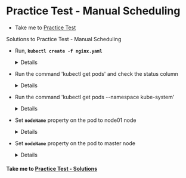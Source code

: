 # Practice Test - Manual Scheduling
  - Take me to [Practice Test](https://kodekloud.com/courses/539883/lectures/9816587)

Solutions to Practice Test - Manual Scheduling

- Run, **`kubectl create -f nginx.yaml`**
  
  <details>

  ```
  $ kubectl create -f nginx.yaml
  ```
  </details>

- Run the command 'kubectl get pods' and check the status column

  <details>

  ```
  $ kubectl get pods
  ```
  </details>

- Run the command 'kubectl get pods --namespace kube-system'

  <details>

  ```
  $ kubectl get pods --namespace kube-system
  ```
  </details>

- Set **`nodeName`** property on the pod to node01 node

  <details>

  ```
  $ vi nginx.yaml
  ```
  
  ```
  root@controlplane:~# cat nginx.yaml 
  ---
  apiVersion: v1
  kind: Pod
  metadata:
    name: nginx
  spec:
    containers:
    -  image: nginx
       name: nginx
    nodeName: node01
  ```
  
  ```
  $ kubectl delete -f nginx.yaml
  $ kubectl create -f nginx.yaml
  ```
  
  </details>

- Set **`nodeName`** property on the pod to master node

  <details>

  ```
  $ vi nginx.yaml
  
  root@controlplane:~# cat nginx.yaml 
  ---
  apiVersion: v1
  kind: Pod
  metadata:
    name: nginx
  spec:
    containers:
    -  image: nginx
       name: nginx
    nodeName: controlplane
  ```
  
  ```
  $ kubectl delete -f nginx.yaml
  $ kubectl create -f nginx.yaml
  ```
  </details>


#### Take me to [Practice Test - Solutions](https://kodekloud.com/courses/certified-kubernetes-administrator-with-practice-tests/lectures/16603715)

